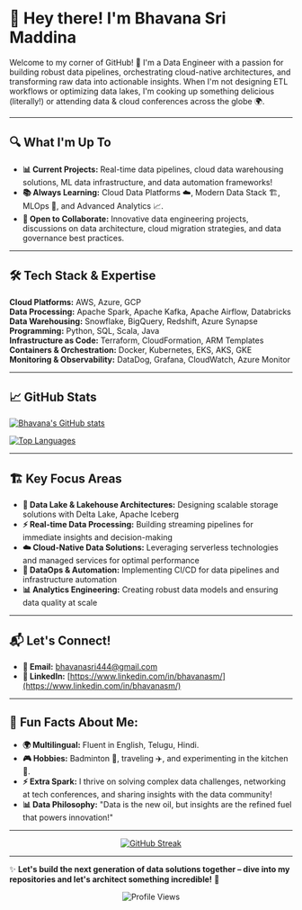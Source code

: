 # 👋 Hey there! I'm Bhavana Sri Maddina  
Welcome to my corner of GitHub! 🚀 I'm a Data Engineer with a passion for building robust data pipelines, orchestrating cloud-native architectures, and transforming raw data into actionable insights. When I'm not designing ETL workflows or optimizing data lakes, I'm cooking up something delicious (literally!) or attending data & cloud conferences across the globe 🌍. 

---

## 🔍 What I'm Up To  
- **📊 Current Projects:** Real-time data pipelines, cloud data warehousing solutions, ML data infrastructure, and data automation frameworks!  
- **📚 Always Learning:** Cloud Data Platforms ☁️, Modern Data Stack 🏗️, MLOps 🤖, and Advanced Analytics 📈.  
- **🤝 Open to Collaborate:** Innovative data engineering projects, discussions on data architecture, cloud migration strategies, and data governance best practices.  

---

## 🛠️ Tech Stack & Expertise
**Cloud Platforms:** AWS, Azure, GCP  
**Data Processing:** Apache Spark, Apache Kafka, Apache Airflow, Databricks  
**Data Warehousing:** Snowflake, BigQuery, Redshift, Azure Synapse  
**Programming:** Python, SQL, Scala, Java  
**Infrastructure as Code:** Terraform, CloudFormation, ARM Templates  
**Containers & Orchestration:** Docker, Kubernetes, EKS, AKS, GKE  
**Monitoring & Observability:** DataDog, Grafana, CloudWatch, Azure Monitor  

---

## 📈 GitHub Stats
[![Bhavana's GitHub stats](https://github-readme-stats.vercel.app/api?username=Bhavana3679&show_icons=true&theme=radical)](https://github.com/anuraghazra/github-readme-stats)

[![Top Languages](https://github-readme-stats.vercel.app/api/top-langs/?username=Bhavana3679&layout=compact&theme=radical)](https://github.com/anuraghazra/github-readme-stats)

---

## 🏗️ Key Focus Areas
- **🌊 Data Lake & Lakehouse Architectures:** Designing scalable storage solutions with Delta Lake, Apache Iceberg
- **⚡ Real-time Data Processing:** Building streaming pipelines for immediate insights and decision-making  
- **☁️ Cloud-Native Data Solutions:** Leveraging serverless technologies and managed services for optimal performance
- **🔄 DataOps & Automation:** Implementing CI/CD for data pipelines and infrastructure automation
- **📊 Analytics Engineering:** Creating robust data models and ensuring data quality at scale

---

## 📬 Let's Connect!  
- **📧 Email:** [bhavanasri444@gmail.com](mailto:bhavanasri444@gmail.com)  
- **🔗 LinkedIn:** [https://www.linkedin.com/in/bhavanasm/](https://www.linkedin.com/in/bhavanasm/)  

---

## 🎉 Fun Facts About Me:  
- **🌍 Multilingual:** Fluent in English, Telugu, Hindi.  
- **🎮 Hobbies:** Badminton 🏸, traveling ✈️, and experimenting in the kitchen 🍳.  
- **⚡ Extra Spark:** I thrive on solving complex data challenges, networking at tech conferences, and sharing insights with the data community!  
- **📊 Data Philosophy:** "Data is the new oil, but insights are the refined fuel that powers innovation!"

---

<div align="center">

[![GitHub Streak](https://streak-stats.demolab.com/?user=Bhavnana3679&theme=radical)](https://git.io/streak-stats)

</div>

---

✨ **Let's build the next generation of data solutions together – dive into my repositories and let's architect something incredible!** 🚀

<div align="center">
  
![Profile Views](https://komarev.com/ghpvc/?username=Bhavnana3679&color=blueviolet&style=flat-square&label=Profile+Views)

</div>

